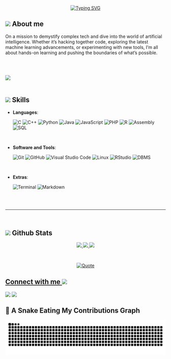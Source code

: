 <div align=center>
    <a href="https://git.io/typing-svg"><img src="https://readme-typing-svg.herokuapp.com?font=Fira+Code&duration=5000&pause=500&color=52F7EF&center=true&vCenter=true&width=500&lines=Hi!+I'm+Gilbert+Tetteh;Computer+Science+Student;Tech+Enthusiast;Lifelong+Learner" alt="Typing SVG" /></a>
</div>

## <picture><img src = "https://github.com/7oSkaaa/7oSkaaa/blob/main/Images/about_me.gif?raw=true" width = 50px></picture> About me

On a mission to demystify complex tech and dive into the world of artificial intelligence. Whether it’s hacking together code, exploring the latest machine learning advancements, or experimenting with new tools, I’m all about hands-on learning and pushing the boundaries of what’s possible.
<br/>

<br><br>

<img src="https://user-images.githubusercontent.com/73097560/115834477-dbab4500-a447-11eb-908a-139a6edaec5c.gif"><br><br>

## <img src="https://media2.giphy.com/media/QssGEmpkyEOhBCb7e1/giphy.gif?cid=ecf05e47a0n3gi1bfqntqmob8g9aid1oyj2wr3ds3mg700bl&rid=giphy.gif" width="25"><b> Skills</b>

<p align="center">

- **Languages**:

  ![C](https://img.shields.io/badge/C%20-%232370ED.svg?style=for-the-badge&logo=c&logoColor=white)
  ![C++](https://img.shields.io/badge/C++%20-%2300599C.svg?style=for-the-badge&logo=c%2B%2B&logoColor=white)
  ![Python](https://img.shields.io/badge/Python%20-%2314354C.svg?style=for-the-badge&logo=python&logoColor=white)
  ![Java](https://img.shields.io/badge/Java-%23ED8B00.svg?style=for-the-badge&logo=java&logoColor=white)
  ![JavaScript](https://img.shields.io/badge/JavaScript-%23F7DF1E.svg?style=for-the-badge&logo=javascript&logoColor=black)
  ![PHP](https://img.shields.io/badge/PHP-%23777BB4.svg?style=for-the-badge&logo=php&logoColor=white)
  ![R](https://img.shields.io/badge/R-%23276DC3.svg?style=for-the-badge&logo=r&logoColor=white)
  ![Assembly](https://img.shields.io/badge/Assembly-%23A8B9CC.svg?style=for-the-badge&logo=intel&logoColor=white)
  ![SQL](https://img.shields.io/badge/MySQL-%234479A1.svg?style=for-the-badge&logo=sql&logoColor=white)
 

<br>

- **Software and Tools**:

  ![Git](https://img.shields.io/badge/Git-%23F05033.svg?style=for-the-badge&logo=git&logoColor=white)
  ![GitHub](https://img.shields.io/badge/GitHub-%23121011.svg?style=for-the-badge&logo=github&logoColor=white)
  ![Visual Studio Code](https://img.shields.io/badge/VSCode-%23007ACC.svg?style=for-the-badge&logo=visual-studio-code&logoColor=white)
  ![Linux](https://img.shields.io/badge/Linux-%23FCC624.svg?style=for-the-badge&logo=linux&logoColor=black)
  ![RStudio](https://img.shields.io/badge/RStudio-%2356B4E9.svg?style=for-the-badge&logo=rstudio&logoColor=white)
  ![DBMS](https://img.shields.io/badge/DBMS-%2300A98F.svg?style=for-the-badge&logo=sqlite&logoColor=white)
 

<br>

- **Extras**:

  ![Terminal](https://img.shields.io/badge/Terminal-%23054020?style=for-the-badge&logo=gnu-bash&logoColor=white)
  ![Markdown](https://img.shields.io/badge/Markdown-%23000000.svg?style=for-the-badge&logo=markdown&logoColor=white)

</p>

<br>
<br>

-----




<br/>

## <img src="https://media.giphy.com/media/iY8CRBdQXODJSCERIr/giphy.gif" width="35"><b> Github Stats </b>

<p align="center">
    <a href="https://github.com/gilberttetteh">
        <img height="180em" src="https://streak-stats.demolab.com?user=gilberttetteh&theme=tokyonight&hide_border=true&border_radius="/>
        <img height="180em" src="https://github-readme-stats.vercel.app/api?username=gilberttetteh&show_icons=true&count_private=true&hide_border=true&theme=tokyonight&include_all_commits=true&count_private=true"/>
        <img height="180em" src="https://github-readme-stats.vercel.app/api/top-langs/?username=gilberttetteh&hide_border=true&layout=compact&theme=tokyonight"/>
    </a>
</p>

<br/>
<p align = "center">
	<a href="https://github.com/piyushsuthar/github-readme-quotes"> <img alt = "Quote" src="https://quotes-github-readme.vercel.app/api?type=horizontal&theme=tokyonight&animation=grow_out_in&quoteCategory=programming">
</p>

<h2> Connect with me <img src='https://raw.githubusercontent.com/ShahriarShafin/ShahriarShafin/main/Assets/handshake.gif' width="100px"> </h2>
<a href = 'https://www.linkedin.com/in/gilbert-tetteh-8462721b2/'> <img width = '32px' align= 'center' src="https://raw.githubusercontent.com/rahulbanerjee26/githubAboutMeGenerator/main/icons/linked-in-alt.svg"/></a> 
<a href = 'https://www.twitter.com/tetteh04'> <img width = '32px' align= 'center' src="https://raw.githubusercontent.com/rahulbanerjee26/githubAboutMeGenerator/main/icons/twitter.svg"/></a> 

  

## 🐍 A Snake Eating My Contributions Graph
![snake_gif](https://github.com/gilberttetteh/gilberttetteh/blob/output/github-snake.svg)

